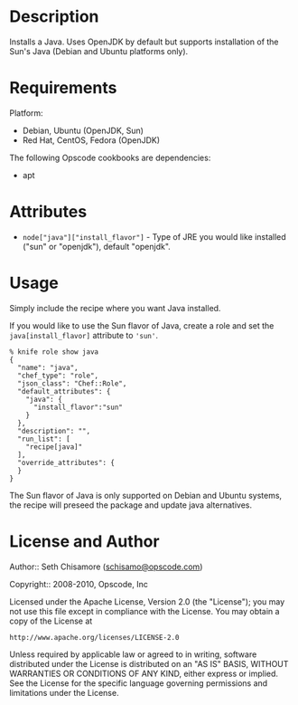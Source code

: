 Description
===========

Installs a Java. Uses OpenJDK by default but supports installation of the Sun's Java (Debian and Ubuntu platforms only).

Requirements
============

Platform: 

* Debian, Ubuntu (OpenJDK, Sun)
* Red Hat, CentOS, Fedora (OpenJDK)

The following Opscode cookbooks are dependencies:

* apt

Attributes
==========

* `node["java"]["install_flavor"]` - Type of JRE you would like installed ("sun" or "openjdk"), default "openjdk".

Usage
=====

Simply include the recipe where you want Java installed.

If you would like to use the Sun flavor of Java, create a role and set the `java[install_flavor]` attribute to `'sun'`.  

    % knife role show java
    {
      "name": "java",
      "chef_type": "role",
      "json_class": "Chef::Role",
      "default_attributes": {
        "java": {
          "install_flavor":"sun"
        }
      },
      "description": "",
      "run_list": [
        "recipe[java]"
      ],
      "override_attributes": {
      }
    }

The Sun flavor of Java is only supported on Debian and Ubuntu systems, the recipe will preseed the package and update java alternatives.

License and Author
==================

Author:: Seth Chisamore (<schisamo@opscode.com>)

Copyright:: 2008-2010, Opscode, Inc

Licensed under the Apache License, Version 2.0 (the "License");
you may not use this file except in compliance with the License.
You may obtain a copy of the License at

    http://www.apache.org/licenses/LICENSE-2.0

Unless required by applicable law or agreed to in writing, software
distributed under the License is distributed on an "AS IS" BASIS,
WITHOUT WARRANTIES OR CONDITIONS OF ANY KIND, either express or implied.
See the License for the specific language governing permissions and
limitations under the License.
